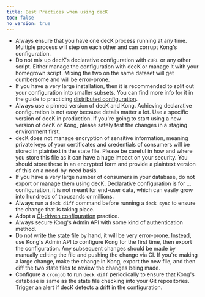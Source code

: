 ```yaml
---
title: Best Practices when using decK
toc: false
no_version: true
---
```


- Always ensure that you have one decK process running at any time. Multiple
  process will step on each other and can corrupt Kong's configuration.
- Do not mix up decK's declarative configuration with `cURL` or any other
  script. Either manage the configuration with decK or manage it with your
  homegrown script. Mixing the two on the same dataset will get cumbersome
  and will be error-prone.
- If you have a very large installation, then it is recommended to split out
  your configuration into smaller subsets. You can find more info for it
  in the guide to practicing
  [distributed configuration](/deck/guides/distributed-configuration).
- Always use a pinned version of decK and Kong.
  Achieving declarative configuration is
  not easy because details matter a lot. Use a specific version of decK in
  production. If you're going to start using a new version of decK or Kong,
  please safely test the changes in a staging environment first.
- decK does not manage encryption of sensitive information, meaning private
  keys of your certificates and credentials of consumers will be stored in
  plaintext in the state file. Please be careful in how and where you store
  this file as it can have a huge impact on your security.
  You should store these in an encrypted form and provide a plaintext version
  of this on a need-by-need basis.
- If you have a very large number of consumers in your database, do not export
  or manage them using decK. Declarative configuration is for ... configuration,
  it is not meant for end-user data, which can easily grow into hundreds of
  thousands or millions.
- Always run a `deck diff` command before running a `deck sync`
  to ensure the change that is taking place.
- Adopt a [CI-driven configuration](/deck/guides/ci-driven-configuration) practice.
- Always secure Kong's Admin API with some kind of authentication method.
- Do not write the state file by hand, it will be very error-prone.
  Instead, use Kong's Admin API to
  configure Kong for the first time, then export the configuration. Any
  subsequent changes should be made by manually editing the file and pushing
  the change via CI. If you're making a large change, make the change in Kong,
  export the new file, and then diff the two state files to review the changes
  being made.
- Configure a `cronjob` to run `deck diff` periodically to ensure that Kong's
  database is same as the state file checking into your Git repositories.
  Trigger an alert if decK detects a drift in the configuration.
